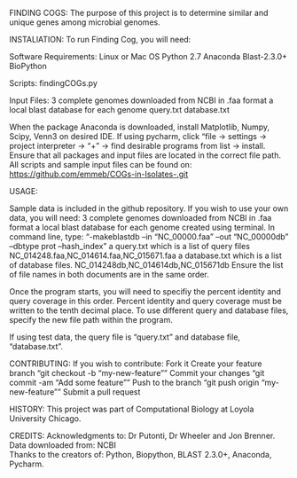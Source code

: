 
FINDING COGS: 
The purpose of this project is to determine similar and unique genes among microbial genomes.



INSTALlATION: 
To run Finding Cog, you will need: 

Software Requirements:
  Linux or Mac OS
  Python 2.7
    Anaconda
    Blast-2.3.0+
    BioPython 
    
    
Scripts: 
  findingCOGs.py
  
  
Input Files: 
  3 complete genomes downloaded from NCBI in .faa format 
  a local blast database for each genome
  query.txt
  database.txt

When the package Anaconda is downloaded, install Matplotlib, Numpy, Scipy, Venn3 on desired IDE. If using pycharm, click “file -> settings -> project interpreter -> “+” -> find desirable programs from list -> install. Ensure that all packages and input files are located in the correct file path.
All scripts and sample input files can be found on: https://github.com/emmeb/COGs-in-Isolates-.git



USAGE:

Sample data is included in the github repository. If you wish to use your own data, you will need:
      3 complete genomes downloaded from NCBI in .faa format 
      a local blast database for each genome created using terminal. 
            In command line, type: “-makeblastdb –in “NC_00000.faa” –out “NC_00000db” –dbtype prot –hash_index”
      a query.txt which is a list of query files
            NC_014248.faa,NC_014614.faa,NC_015671.faa
      a database.txt which is a list of database files.
            NC_014248db,NC_014614db,NC_015671db 
      Ensure the list of file names in both documents are in   the same order. 
      
Once the program starts, you will need to specifiy the percent identity and query coverage in this order. Percent identity and query coverage must be written to the tenth decimal place. 
To use different query and database files, specify the new file path within the program. 

If using test data, the query file is “query.txt” and database file, “database.txt”. 



CONTRIBUTING:
If you wish to contribute: 
      Fork it
      Create your feature branch
          “git checkout -b “my-new-feature””
      Commit your changes
          “git commit -am “Add some feature””
      Push to the branch
          “git push origin “my-new-feature””
      Submit a pull request 




HISTORY:
This project was part of Computational Biology at Loyola University Chicago. 



CREDITS:
Acknowledgments to: Dr Putonti, Dr Wheeler and Jon Brenner. 
Data downloaded from: NCBI  
Thanks to the creators of: Python, Biopython, BLAST 2.3.0+, Anaconda, Pycharm. 
